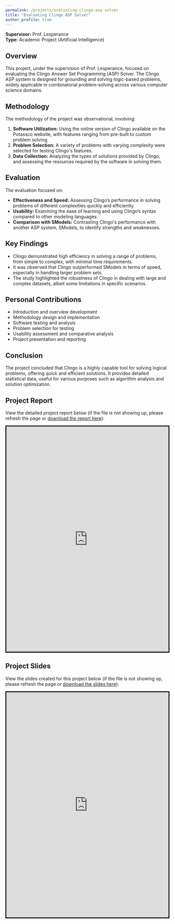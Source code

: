 ```yaml
---
permalink: /projects/evaluating-clingo-asp-solver
title: "Evaluating Clingo ASP Solver"
author_profile: true
---
```


**Supervisor:** Prof. Lesperance  
**Type:** Academic Project (Artificial Intelligence)

## Overview
This project, under the supervision of Prof. Lesperance, focused on evaluating the Clingo Answer Set Programming (ASP) Solver. The Clingo ASP system is designed for grounding and solving logic-based problems, widely applicable in combinatorial problem-solving across various computer science domains.

## Methodology
The methodology of the project was observational, involving:
1. **Software Utilization:** Using the online version of Clingo available on the Potassco website, with features ranging from pre-built to custom problem solving.
2. **Problem Selection:** A variety of problems with varying complexity were selected for testing Clingo's features.
3. **Data Collection:** Analyzing the types of solutions provided by Clingo, and assessing the resources required by the software in solving them.

## Evaluation
The evaluation focused on:
- **Effectiveness and Speed:** Assessing Clingo’s performance in solving problems of different complexities quickly and efficiently.
- **Usability:** Examining the ease of learning and using Clingo’s syntax compared to other modeling languages.
- **Comparison with SModels:** Contrasting Clingo's performance with another ASP system, SModels, to identify strengths and weaknesses.

## Key Findings
- Clingo demonstrated high efficiency in solving a range of problems, from simple to complex, with minimal time requirements.
- It was observed that Clingo outperformed SModels in terms of speed, especially in handling larger problem sets.
- The study highlighted the robustness of Clingo in dealing with large and complex datasets, albeit some limitations in specific scenarios.

## Personal Contributions
- Introduction and overview development
- Methodology design and implementation
- Software testing and analysis
- Problem selection for testing
- Usability assessment and comparative analysis
- Project presentation and reporting

## Conclusion
The project concluded that Clingo is a highly capable tool for solving logical problems, offering quick and efficient solutions. It provides detailed statistical data, useful for various purposes such as algorithm analysis and solution optimization.

## Project Report

View the detailed project report below (if the file is not showing up, please refresh the page or <a href="https://raw.githubusercontent.com/razaviah/razaviah.github.io/master/files/EECS4401_Final_Project_Report.pdf" target="_blank">download the report here</a>):

<iframe src="https://docs.google.com/viewer?embedded=true&url=https://raw.githubusercontent.com/razaviah/razaviah.github.io/master/files/EECS4401_Final_Project_Report.pdf" width="100%" height="700px" style="border:3px solid black;"></iframe>

## Project Slides

View the slides created for this project below (if the file is not showing up, please refresh the page or <a href="https://raw.githubusercontent.com/razaviah/razaviah.github.io/master/files/EECS4401_Final_Project_Presentation_Slides.pdf" target="_blank">download the slides here</a>):

<iframe src="https://docs.google.com/viewer?embedded=true&url=https://raw.githubusercontent.com/razaviah/razaviah.github.io/master/files/EECS4401_Final_Project_Presentation_Slides.pdf" width="100%" height="700px" style="border:3px solid black;"></iframe>